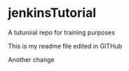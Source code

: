 # jenkinsTutorial
A tuturoial repo for training purposes

This is my readme file edited in GITHub

Another change

